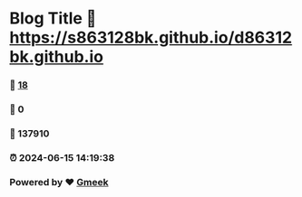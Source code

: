 # Blog Title :link: https://s863128bk.github.io/d86312bk.github.io 
### :page_facing_up: [18](https://s863128bk.github.io/d86312bk.github.io/tag.html) 
### :speech_balloon: 0 
### :hibiscus: 137910 
### :alarm_clock: 2024-06-15 14:19:38 
### Powered by :heart: [Gmeek](https://github.com/Meekdai/Gmeek)
